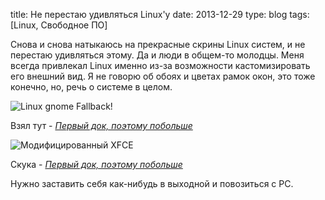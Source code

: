 title: Не перестаю удивляться Linux'у
date: 2013-12-29
type: blog
tags: [Linux, Свободное ПО]

Снова и снова натыкаюсь на прекрасные скрины Linux систем, и не перестаю удивляться этому. Да и люди в общем-то молодцы. Меня всегда привлекал Linux именно из-за возможности кастомизировать его внешний вид. Я не говорю об обоях и цветах рамок окон, это тоже конечно, но, речь о системе в целом.

![Linux gnome Fallback!](http://macgera.s3.amazonaws.com/old-media/files/9972537.png)

Взял тут - *[Первый док, поэтому побольше](http://www.linux.org.ru/gallery/screenshots/9972537)*

![Модифицированный XFCE](http://macgera.s3.amazonaws.com/old-media/files/9928185.png)

Скука - *[Первый док, поэтому побольше](http://www.linux.org.ru/gallery/screenshots/9928185)*

Нужно заставить себя как-нибудь в выходной и повозиться с PC.
